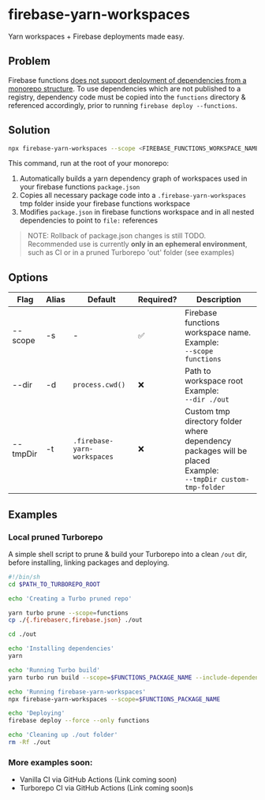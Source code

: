 # firebase-yarn-workspaces

Yarn workspaces + Firebase deployments made easy.

## Problem

Firebase functions [does not support deployment of dependencies from a monorepo structure](https://github.com/firebase/firebase-tools/issues/653). To use dependencies which are not published to a registry, dependency code must be copied into the `functions` directory & referenced accordingly, prior to running `firebase deploy --functions`.

## Solution

```bash
npx firebase-yarn-workspaces --scope <FIREBASE_FUNCTIONS_WORKSPACE_NAME>
```

This command, run at the root of your monorepo:

1. Automatically builds a yarn dependency graph of workspaces used in your firebase functions `package.json`
2. Copies all necessary package code into a `.firebase-yarn-workspaces` tmp folder inside your firebase functions workspace
3. Modifies `package.json` in firebase functions workspace and in all nested dependencies to point to `file:` references

> NOTE: Rollback of package.json changes is still TODO. Recommended use is currently **only in an ephemeral environment**, such as CI or in a pruned Turborepo 'out' folder (see examples)

## Options

| Flag | Alias | Default | Required? | Description |
| - | - | - | - | - |
| --scope | -s | - | ✅ | Firebase functions workspace name. <br /> Example: <br /> `--scope functions`
| --dir | -d | `process.cwd()` | ❌ | Path to workspace root  <br /> Example: <br /> `--dir ./out`
| --tmpDir | -t | `.firebase-yarn-workspaces` | ❌ | Custom tmp directory folder where dependency packages will be placed  <br /> Example: <br /> `--tmpDir custom-tmp-folder`

## Examples

### Local pruned Turborepo

A simple shell script to prune & build your Turborepo into a clean `/out` dir, before installing, linking packages and deploying.

```bash
#!/bin/sh
cd $PATH_TO_TURBOREPO_ROOT

echo 'Creating a Turbo pruned repo'

yarn turbo prune --scope=functions
cp ./{.firebaserc,firebase.json} ./out

cd ./out

echo 'Installing dependencies'
yarn

echo 'Running Turbo build'
yarn turbo run build --scope=$FUNCTIONS_PACKAGE_NAME --include-dependencies --no-deps --no-cache

echo 'Running firebase-yarn-workspaces'
npx firebase-yarn-workspaces --scope=$FUNCTIONS_PACKAGE_NAME

echo 'Deploying'
firebase deploy --force --only functions

echo 'Cleaning up ./out folder'
rm -Rf ./out
```

### More examples soon:

- Vanilla CI via GitHub Actions (Link coming soon)
- Turborepo CI via GitHub Actions (Link coming soon)s
